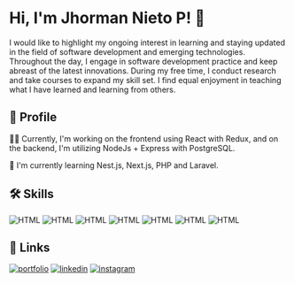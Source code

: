 
# Hi, I'm Jhorman Nieto P! 👋

I would like to highlight my ongoing interest in learning and staying updated in the field of software development and emerging technologies. Throughout the day, I engage in software development practice and keep abreast of the latest innovations. During my free time, I conduct research and take courses to expand my skill set. I find equal enjoyment in teaching what I have learned and learning from others.

## 🤖 Profile
👩‍💻 Currently, I'm working on the frontend using React with Redux, and on the backend, I'm utilizing NodeJs + Express with PostgreSQL.

🧠 I'm currently learning Nest.js, Next.js, PHP and Laravel.



## 🛠 Skills
![HTML](https://img.shields.io/badge/HTML5-FFA500?logo=html5)
![HTML](https://img.shields.io/badge/CSS3-6495ED?logo=css3)
![HTML](https://img.shields.io/badge/JavaScript-FFD700?logo=javascript)
![HTML](https://img.shields.io/badge/ReactJS-AEEEEE?logo=react)
![HTML](https://img.shields.io/badge/REDUX-9932CC?logo=redux)
![HTML](https://img.shields.io/badge/ExpressJS-2E8B57?logo=express)
![HTML](https://img.shields.io/badge/WordPress-87CEEB?logo=wordpress)


## 🔗 Links
[![portfolio](https://img.shields.io/badge/my_portfolio-000?style=for-the-badge&logo=ko-fi&logoColor=white)](https://jhormandev.netlify.app/)
[![linkedin](https://img.shields.io/badge/linkedin-0A66C2?style=for-the-badge&logo=linkedin&logoColor=white)](https://www.linkedin.com/in/jhormandev/)
[![instagram](https://img.shields.io/badge/instagram-E4405F?style=for-the-badge&logo=instagram&logoColor=white)](https://www.instagram.com/developerweb0/)
